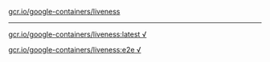 [gcr.io/google-containers/liveness](https://hub.docker.com/r/anjia0532/liveness/tags/) 

----
[gcr.io/google-containers/liveness:latest √](https://hub.docker.com/r/anjia0532/liveness/tags/)

[gcr.io/google-containers/liveness:e2e √](https://hub.docker.com/r/anjia0532/liveness/tags/)

